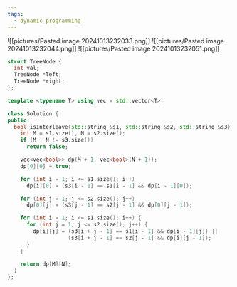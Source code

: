 ```yaml
---
tags:
  - dynamic_programming
---
```

![[pictures/Pasted image 20241013232033.png]]
![[pictures/Pasted image 20241013232044.png]]
![[pictures/Pasted image 20241013232051.png]]



```c++
struct TreeNode {
  int val;
  TreeNode *left;
  TreeNode *right;
};

template <typename T> using vec = std::vector<T>;

class Solution {
public:
  bool isInterleave(std::string &s1, std::string &s2, std::string &s3) {
    int M = s1.size(), N = s2.size();
    if (M + N != s3.size())
      return false;

    vec<vec<bool>> dp(M + 1, vec<bool>(N + 1));
    dp[0][0] = true;

    for (int i = 1; i <= s1.size(); i++)
      dp[i][0] = (s3[i - 1] == s1[i - 1] && dp[i - 1][0]);

    for (int j = 1; j <= s2.size(); j++)
      dp[0][j] = (s3[j - 1] == s2[j - 1] && dp[0][j - 1]);

    for (int i = 1; i <= s1.size(); i++) {
      for (int j = 1; j <= s2.size(); j++) {
        dp[i][j] = (s3[i + j - 1] == s1[i - 1] && dp[i - 1][j]) ||
                   (s3[i + j - 1] == s2[j - 1] && dp[i][j - 1]);
      }
    }

    return dp[M][N];
  }
};
```